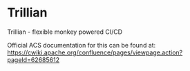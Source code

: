 # Trillian
Trillian - flexible monkey powered CI/CD

Official ACS documentation for this can be found at:
https://cwiki.apache.org/confluence/pages/viewpage.action?pageId=62685612
